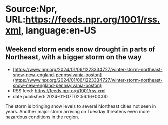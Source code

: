 # Source:Npr, URL:https://feeds.npr.org/1001/rss.xml, language:en-US

## Weekend storm ends snow drought in parts of Northeast, with a bigger storm on the way
 - [https://www.npr.org/2024/01/06/1223334727/winter-storm-northeast-snow-new-england-pennsylvania-boston](https://www.npr.org/2024/01/06/1223334727/winter-storm-northeast-snow-new-england-pennsylvania-boston)
 - RSS feed: https://feeds.npr.org/1001/rss.xml
 - date published: 2024-01-07T02:56:16+00:00

The storm is bringing snow levels to several Northeast cities not seen in years. Another major storm arriving on Tuesday threatens even more hazardous conditions in the region.

